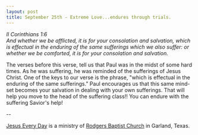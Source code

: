 ```yaml
---
layout: post
title: September 25th - Extreme Love...endures through trials.
---
```


_II Corinthians 1:6  
And whether we be afflicted, it is for your consolation and
salvation, which is effectual in the enduring of the same sufferings
which we also suffer: or whether we be comforted, it is for your
consolation and salvation._

The verses before this verse, tell us that Paul was in the midst of
some hard times. As he was suffering, he was reminded of the
sufferings of Jesus Christ. One of the keys to our verse is the
phrase, "which is effectual in the enduring of the same sufferings."
Paul encourages us that this same mind-set becomes your salvation in
dealing with your own sufferings. That will help you move to the head
of the suffering class!! You can endure with the suffering Savior's
help!

 --

<a href=http://jesuseveryday.net>Jesus Every Day</a> is a ministry of <a href=http://rodgersbaptist.net>Rodgers Baptist Church</a> in Garland, Texas.
